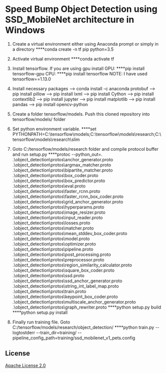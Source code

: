 # Speed Bump Object Detection using SSD_MobileNet architecture in Windows

1. Create a virtual environment either using Anaconda prompt or simply in a directory
      ****conda create -n tf pip python=3.5
      
2. Activate virtual environment
      ****conda activate tf
      
3. Install tensorflow. If you are using gpu install
   GPU:  ****pip install tensorflow-gpu
   CPU:  ****pip install tensorflow
   NOTE: I have used tensorflow==1.13.0

4. Install necessary packages
      --> conda install -c anaconda protobuf
      --> pip install pillow
      --> pip install lxml
      --> pip install Cython
      --> pip install contextlib2
      --> pip install jupyter
      --> pip install matplotlib
      --> pip install pandas
      --> pip install opencv-python
      
5. Create a folder tensorflow/models. Push this cloned repository into tensorflow/models/ folder

6. Set python environment variable.
      ****set PYTHONPATH=C:\tensorflow\models;C:\tensorflow\models\research;C:\tensorflow\models\research\slim

7. Goto C:/tensorflow/models/research folder and compile protocol buffer and run setup.py
      ****protoc --python_out=. .\object_detection\protos\anchor_generator.proto .\object_detection\protos\argmax_matcher.proto .\object_detection\protos\bipartite_matcher.proto .\object_detection\protos\box_coder.proto .\object_detection\protos\box_predictor.proto .\object_detection\protos\eval.proto .\object_detection\protos\faster_rcnn.proto .\object_detection\protos\faster_rcnn_box_coder.proto .\object_detection\protos\grid_anchor_generator.proto .\object_detection\protos\hyperparams.proto .\object_detection\protos\image_resizer.proto .\object_detection\protos\input_reader.proto .\object_detection\protos\losses.proto .\object_detection\protos\matcher.proto .\object_detection\protos\mean_stddev_box_coder.proto .\object_detection\protos\model.proto .\object_detection\protos\optimizer.proto .\object_detection\protos\pipeline.proto .\object_detection\protos\post_processing.proto .\object_detection\protos\preprocessor.proto .\object_detection\protos\region_similarity_calculator.proto .\object_detection\protos\square_box_coder.proto .\object_detection\protos\ssd.proto .\object_detection\protos\ssd_anchor_generator.proto .\object_detection\protos\string_int_label_map.proto .\object_detection\protos\train.proto .\object_detection\protos\keypoint_box_coder.proto .\object_detection\protos\multiscale_anchor_generator.proto .\object_detection\protos\graph_rewriter.proto
      ****python setup.py build
      ****python setup.py install

8. Finally run training file. Goto C:/tensorflow/models/research/object_detection/
      ****python train.py --logtostderr --train_dir=training/ --pipeline_config_path=training/ssd_mobilenet_v1_pets.config
      


## License

[Apache License 2.0](LICENSE)
